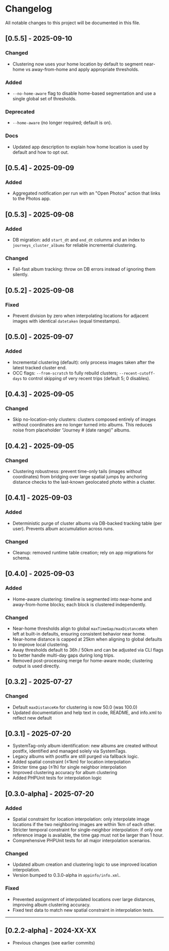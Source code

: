 # Changelog

All notable changes to this project will be documented in this file.

## [0.5.5] - 2025-09-10
### Changed
- Clustering now uses your home location by default to segment near-home vs away-from-home and apply appropriate thresholds.

### Added
- `--no-home-aware` flag to disable home-based segmentation and use a single global set of thresholds.

### Deprecated
- `--home-aware` (no longer required; default is on).

### Docs
- Updated app description to explain how home location is used by default and how to opt out.

## [0.5.4] - 2025-09-09
### Added
- Aggregated notification per run with an "Open Photos" action that links to the Photos app.


## [0.5.3] - 2025-09-08
### Added
- DB migration: add `start_dt` and `end_dt` columns and an index to `journeys_cluster_albums` for reliable incremental clustering.

### Changed
- Fail-fast album tracking: throw on DB errors instead of ignoring them silently.

## [0.5.2] - 2025-09-08
### Fixed
- Prevent division by zero when interpolating locations for adjacent images with identical `datetaken` (equal timestamps).

## [0.5.0] - 2025-09-07
### Added
- Incremental clustering (default): only process images taken after the latest tracked cluster end.
- OCC flags: `--from-scratch` to fully rebuild clusters; `--recent-cutoff-days` to control skipping of very recent trips (default 5; 0 disables).

## [0.4.3] - 2025-09-05
### Changed
- Skip no-location-only clusters: clusters composed entirely of images without coordinates are no longer turned into albums. This reduces noise from placeholder “Journey # (date range)” albums.

## [0.4.2] - 2025-09-05
### Changed
- Clustering robustness: prevent time-only tails (images without coordinates) from bridging over large spatial jumps by anchoring distance checks to the last-known geolocated photo within a cluster.

## [0.4.1] - 2025-09-03
### Added
- Deterministic purge of cluster albums via DB-backed tracking table (per user). Prevents album accumulation across runs.
### Changed
- Cleanup: removed runtime table creation; rely on app migrations for schema.

## [0.4.0] - 2025-09-03
### Added
- Home-aware clustering: timeline is segmented into near-home and away-from-home blocks; each block is clustered independently.

### Changed
- Near-home thresholds align to global `maxTimeGap/maxDistanceKm` when left at built-in defaults, ensuring consistent behavior near home.
- Near-home distance is capped at 25km when aligning to global defaults to improve local clustering.
- Away thresholds default to 36h / 50km and can be adjusted via CLI flags to better handle multi-day gaps during long trips.
- Removed post-processing merge for home-aware mode; clustering output is used directly.

## [0.3.2] - 2025-07-27
### Changed
- Default `maxDistanceKm` for clustering is now 50.0 (was 100.0)
- Updated documentation and help text in code, README, and info.xml to reflect new default

## [0.3.1] - 2025-07-20
- SystemTag-only album identification: new albums are created without postfix, identified and managed solely via SystemTags.
- Legacy albums with postfix are still purged via fallback logic.
- Added spatial constraint (≤1km) for location interpolation
- Stricter time gap (≤1h) for single neighbor interpolation
- Improved clustering accuracy for album clustering
- Added PHPUnit tests for interpolation logic

## [0.3.0-alpha] - 2025-07-20
### Added
- Spatial constraint for location interpolation: only interpolate image locations if the two neighboring images are within 1km of each other.
- Stricter temporal constraint for single-neighbor interpolation: if only one reference image is available, the time gap must not be larger than 1 hour.
- Comprehensive PHPUnit tests for all major interpolation scenarios.

### Changed
- Updated album creation and clustering logic to use improved location interpolation.
- Version bumped to 0.3.0-alpha in `appinfo/info.xml`.

### Fixed
- Prevented assignment of interpolated locations over large distances, improving album clustering accuracy.
- Fixed test data to match new spatial constraint in interpolation tests.

---

## [0.2.2-alpha] - 2024-XX-XX
- Previous changes (see earlier commits)
